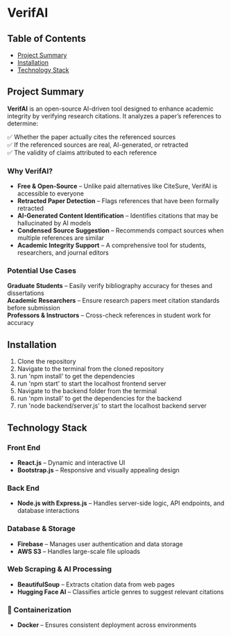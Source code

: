 # VerifAI

## Table of Contents
- [Project Summary](#project-summary)
- [Installation](#installation)
- [Technology Stack](technology-stack)

## Project Summary  

**VerifAI** is an open-source AI-driven tool designed to enhance academic integrity by verifying research citations. It analyzes a paper’s references to determine:  

✅ Whether the paper actually cites the referenced sources  
✅ If the referenced sources are real, AI-generated, or retracted  
✅ The validity of claims attributed to each reference  

### Why VerifAI?  
- **Free & Open-Source** – Unlike paid alternatives like CiteSure, VerifAI is accessible to everyone  
- **Retracted Paper Detection** – Flags references that have been formally retracted  
- **AI-Generated Content Identification** – Identifies citations that may be hallucinated by AI models  
- **Condensed Source Suggestion** – Recommends compact sources when multiple references are similar  
- **Academic Integrity Support** – A comprehensive tool for students, researchers, and journal editors  

### Potential Use Cases  
 **Graduate Students** – Easily verify bibliography accuracy for theses and dissertations  
 **Academic Researchers** – Ensure research papers meet citation standards before submission  
 **Professors & Instructors** – Cross-check references in student work for accuracy  


## Installation
1) Clone the repository
2) Navigate to the terminal from the cloned repository
3) run 'npm install' to get the dependencies
4) run 'npm start' to start the localhost frontend server
5) Navigate to the backend folder from the terminal
6) run 'npm install' to get the dependencies for the backend
7) run 'node backend/server.js' to start the localhost backend server

## Technology Stack  

### Front End  
- **React.js** – Dynamic and interactive UI  
- **Bootstrap.js** – Responsive and visually appealing design  

### Back End  
- **Node.js with Express.js** – Handles server-side logic, API endpoints, and database interactions  

### Database & Storage  
- **Firebase** – Manages user authentication and data storage  
- **AWS S3** – Handles large-scale file uploads  

### Web Scraping & AI Processing  
- **BeautifulSoup** – Extracts citation data from web pages  
- **Hugging Face AI** – Classifies article genres to suggest relevant citations  

### 🔹 Containerization  
- **Docker** – Ensures consistent deployment across environments  

